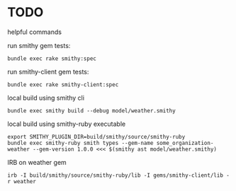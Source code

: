 # TODO

helpful commands

run smithy gem tests:
```
bundle exec rake smithy:spec
```

run smithy-client gem tests:
```
bundle exec rake smithy-client:spec
```

local build using smithy cli
```
bundle exec smithy build --debug model/weather.smithy
```

local build using smithy-ruby executable
```
export SMITHY_PLUGIN_DIR=build/smithy/source/smithy-ruby
bundle exec smithy-ruby smith types --gem-name some_organization-weather --gem-version 1.0.0 <<< $(smithy ast model/weather.smithy)
```

IRB on weather gem
```
irb -I build/smithy/source/smithy-ruby/lib -I gems/smithy-client/lib -r weather
```